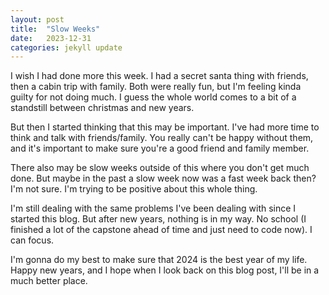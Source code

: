 ```yaml
---
layout: post
title:  "Slow Weeks"
date:   2023-12-31
categories: jekyll update
---
```

I wish I had done more this week. I had a secret santa thing with friends, then
a cabin trip with family. Both were really fun, but I'm feeling kinda guilty
for not doing much. I guess the whole world comes to a bit of a standstill
between christmas and new years.

But then I started thinking that this may be important. I've had more time to
think and talk with friends/family. You really can't be happy without them, and
it's important to make sure you're a good friend and family member.

There also may be slow weeks outside of this where you don't get much done. But
maybe in the past a slow week now was a fast week back then? I'm not sure. I'm
trying to be positive about this whole thing.

I'm still dealing with the same problems I've been dealing with since I started
this blog. But after new years, nothing is in my way. No school (I finished a
lot of the capstone ahead of time and just need to code now). I can focus.

I'm gonna do my best to make sure that 2024 is the best year of my life. Happy
new years, and I hope when I look back on this blog post, I'll be in a much
better place.
